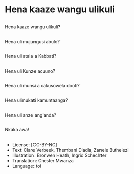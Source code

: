 # Hena kaaze wangu ulikuli

##
Hena kaaze wangu ulikuli?

##
Hena uli mujungusi abulo?

##
Hena uli atala a Kabbati?

##
Hena uli Kunze acuuno?

##
Hena uli munsi a cakusowela dooti?

##
Hena ulimukati kamuntaanga?

##
Hena uli anze ang'anda?

##
Nkaka awa!

##
* License: [CC-BY-NC]
* Text: Clare Verbeek, Thembani Dladla, Zanele Buthelezi
* Illustration: Bronwen Heath, Ingrid Schechter
* Translation: Chester Mwanza
* Language: toi
